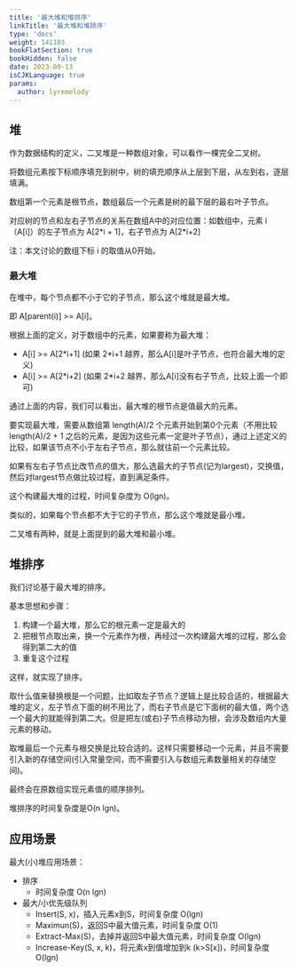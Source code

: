 ```yaml
---
title: '最大堆和堆排序'
linkTitle: '最大堆和堆排序'
type: 'docs'
weight: 141103
bookFlatSection: true
bookHidden: false
date: 2023-09-13
isCJKLanguage: true
params:
  author: lyremelody
---
```


## **堆**

作为数据结构的定义，二叉堆是一种数组对象，可以看作一棵完全二叉树。

将数组元素按下标顺序填充到树中，树的填充顺序从上层到下层，从左到右，逐层填满。

数组第一个元素是根节点，数组最后一个元素是树的最下层的最右叶子节点。

对应树的节点和左右子节点的关系在数组A中的对应位置：如数组中，元素
i（A[i]）的左子节点为 A[2\*i + 1]，右子节点为 A[2*i+2] 

注：本文讨论的数组下标 i 的取值从0开始。

### **最大堆**

在堆中，每个节点都不小于它的子节点，那么这个堆就是最大堆。

即 A[parent(i)] >= A[i]。

根据上面的定义，对于数组中的元素，如果要称为最大堆：

* A[i] >= A[2\*i+1] (如果 2*i+1 越界，那么A[i]是叶子节点，也符合最大堆的定义)
* A[i] >= A[2\*i+2] (如果 2*i+2 越界，那么A[i]没有右子节点，比较上面一个即可)

通过上面的内容，我们可以看出，最大堆的根节点是值最大的元素。

要实现最大堆，需要从数组第 length(A)/2 个元素开始到第0个元素（不用比较 length(A)/2 + 1 之后的元素，是因为这些元素一定是叶子节点），通过上述定义的比较，如果该节点不小于左右子节点，那么就往前一个元素比较。

如果有左右子节点比改节点的值大，那么选最大的子节点(记为largest)，交换值，然后对largest节点做比较过程，直到满足条件。

这个构建最大堆的过程，时间复杂度为 O(lgn)。

类似的，如果每个节点都不大于它的子节点，那么这个堆就是最小堆。

二叉堆有两种，就是上面提到的最大堆和最小堆。

## **堆排序**

我们讨论基于最大堆的排序。

基本思想和步骤：

1. 构建一个最大堆，那么它的根元素一定是最大的
2. 把根节点取出来，换一个元素作为根，再经过一次构建最大堆的过程，那么会得到第二大的值
3. 重复这个过程

这样，就实现了排序。  


取什么值来替换根是一个问题，比如取左子节点？逻辑上是比较合适的，根据最大堆的定义，左子节点下面的树不用比了，而右子节点是它下面树的最大值，两个选一个最大的就能得到第二大。但是把左(或右)子节点移动为根，会涉及数组内大量元素的移动。

取堆最后一个元素与根交换是比较合适的。这样只需要移动一个元素，并且不需要引入新的存储空间(引入常量空间，而不需要引入与数组元素数量相关的存储空间)。

最终会在原数组实现元素值的顺序排列。

堆排序的时间复杂度是O(n lgn)。

## **应用场景**

最大\(小\)堆应用场景：

* 排序
  * 时间复杂度 O(n lgn) 
* 最大/小优先级队列
  * Insert(S, x)，插入元素x到S，时间复杂度 O(lgn)
  * Maximun(S)，返回S中最大值元素，时间复杂度 O(1)
  * Extract-Max(S)，去掉并返回S中最大值元素，时间复杂度 O(lgn)
  * Increase-Key(S, x, k)，将元素x到值增加到k (k>S[x])，时间复杂度 O(lgn)
